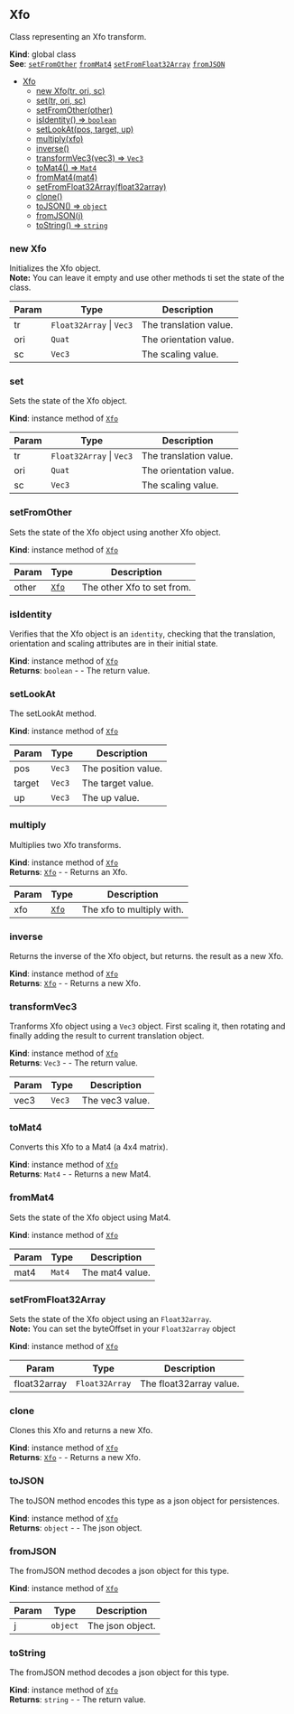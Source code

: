 <a name="Xfo"></a>

## Xfo
Class representing an Xfo transform.

**Kind**: global class  
**See**: [`setFromOther`](#setFromOther) [`fromMat4`](#fromMat4) [`setFromFloat32Array`](#setFromFloat32Array) [`fromJSON`](#fromJSON)  

* [Xfo](#Xfo)
    * [new Xfo(tr, ori, sc)](#new-Xfo)
    * [set(tr, ori, sc)](#set)
    * [setFromOther(other)](#setFromOther)
    * [isIdentity() ⇒ <code>boolean</code>](#isIdentity)
    * [setLookAt(pos, target, up)](#setLookAt)
    * [multiply(xfo)](#multiply)
    * [inverse()](#inverse)
    * [transformVec3(vec3) ⇒ <code>Vec3</code>](#transformVec3)
    * [toMat4() ⇒ <code>Mat4</code>](#toMat4)
    * [fromMat4(mat4)](#fromMat4)
    * [setFromFloat32Array(float32array)](#setFromFloat32Array)
    * [clone()](#clone)
    * [toJSON() ⇒ <code>object</code>](#toJSON)
    * [fromJSON(j)](#fromJSON)
    * [toString() ⇒ <code>string</code>](#toString)

<a name="new_Xfo_new"></a>

### new Xfo
Initializes the Xfo object.<br>**Note:** You can leave it empty and use other methods ti set the state of the class.


| Param | Type | Description |
| --- | --- | --- |
| tr | <code>Float32Array</code> \| <code>Vec3</code> | The translation value. |
| ori | <code>Quat</code> | The orientation value. |
| sc | <code>Vec3</code> | The scaling value. |

<a name="Xfo+set"></a>

### set
Sets the state of the Xfo object.

**Kind**: instance method of [<code>Xfo</code>](#Xfo)  

| Param | Type | Description |
| --- | --- | --- |
| tr | <code>Float32Array</code> \| <code>Vec3</code> | The translation value. |
| ori | <code>Quat</code> | The orientation value. |
| sc | <code>Vec3</code> | The scaling value. |

<a name="Xfo+setFromOther"></a>

### setFromOther
Sets the state of the Xfo object using another Xfo object.

**Kind**: instance method of [<code>Xfo</code>](#Xfo)  

| Param | Type | Description |
| --- | --- | --- |
| other | [<code>Xfo</code>](#Xfo) | The other Xfo to set from. |

<a name="Xfo+isIdentity"></a>

### isIdentity
Verifies that the Xfo object is an `identity`, checking that the translation, orientation and scaling attributes are in their initial state.

**Kind**: instance method of [<code>Xfo</code>](#Xfo)  
**Returns**: <code>boolean</code> - - The return value.  
<a name="Xfo+setLookAt"></a>

### setLookAt
The setLookAt method.

**Kind**: instance method of [<code>Xfo</code>](#Xfo)  

| Param | Type | Description |
| --- | --- | --- |
| pos | <code>Vec3</code> | The position value. |
| target | <code>Vec3</code> | The target value. |
| up | <code>Vec3</code> | The up value. |

<a name="Xfo+multiply"></a>

### multiply
Multiplies two Xfo transforms.

**Kind**: instance method of [<code>Xfo</code>](#Xfo)  
**Returns**: [<code>Xfo</code>](#Xfo) - - Returns an Xfo.  

| Param | Type | Description |
| --- | --- | --- |
| xfo | [<code>Xfo</code>](#Xfo) | The xfo to multiply with. |

<a name="Xfo+inverse"></a>

### inverse
Returns the inverse of the Xfo object, but returns. the result as a new Xfo.

**Kind**: instance method of [<code>Xfo</code>](#Xfo)  
**Returns**: [<code>Xfo</code>](#Xfo) - - Returns a new Xfo.  
<a name="Xfo+transformVec3"></a>

### transformVec3
Tranforms Xfo object using a `Vec3` object. First scaling it, then rotating and finally adding the result to current translation object.

**Kind**: instance method of [<code>Xfo</code>](#Xfo)  
**Returns**: <code>Vec3</code> - - The return value.  

| Param | Type | Description |
| --- | --- | --- |
| vec3 | <code>Vec3</code> | The vec3 value. |

<a name="Xfo+toMat4"></a>

### toMat4
Converts this Xfo to a Mat4 (a 4x4 matrix).

**Kind**: instance method of [<code>Xfo</code>](#Xfo)  
**Returns**: <code>Mat4</code> - - Returns a new Mat4.  
<a name="Xfo+fromMat4"></a>

### fromMat4
Sets the state of the Xfo object using Mat4.

**Kind**: instance method of [<code>Xfo</code>](#Xfo)  

| Param | Type | Description |
| --- | --- | --- |
| mat4 | <code>Mat4</code> | The mat4 value. |

<a name="Xfo+setFromFloat32Array"></a>

### setFromFloat32Array
Sets the state of the Xfo object using an `Float32array`.<br>**Note:** You can set the byteOffset in your `Float32array` object

**Kind**: instance method of [<code>Xfo</code>](#Xfo)  

| Param | Type | Description |
| --- | --- | --- |
| float32array | <code>Float32Array</code> | The float32array value. |

<a name="Xfo+clone"></a>

### clone
Clones this Xfo and returns a new Xfo.

**Kind**: instance method of [<code>Xfo</code>](#Xfo)  
**Returns**: [<code>Xfo</code>](#Xfo) - - Returns a new Xfo.  
<a name="Xfo+toJSON"></a>

### toJSON
The toJSON method encodes this type as a json object for persistences.

**Kind**: instance method of [<code>Xfo</code>](#Xfo)  
**Returns**: <code>object</code> - - The json object.  
<a name="Xfo+fromJSON"></a>

### fromJSON
The fromJSON method decodes a json object for this type.

**Kind**: instance method of [<code>Xfo</code>](#Xfo)  

| Param | Type | Description |
| --- | --- | --- |
| j | <code>object</code> | The json object. |

<a name="Xfo+toString"></a>

### toString
The fromJSON method decodes a json object for this type.

**Kind**: instance method of [<code>Xfo</code>](#Xfo)  
**Returns**: <code>string</code> - - The return value.  
